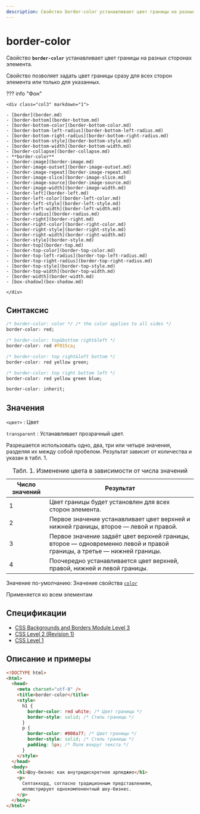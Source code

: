 ```yaml
---
description: Свойство border-color устанавливает цвет границы на разных сторонах элемента
---
```


# border-color

Свойство **`border-color`** устанавливает цвет границы на разных сторонах элемента.

Свойство позволяет задать цвет границы сразу для всех сторон элемента или только для указанных.

??? info "Фон"

    <div class="col3" markdown="1">

    - [border](border.md)
    - [border-bottom](border-bottom.md)
    - [border-bottom-color](border-bottom-color.md)
    - [border-bottom-left-radius](border-bottom-left-radius.md)
    - [border-bottom-right-radius](border-bottom-right-radius.md)
    - [border-bottom-style](border-bottom-style.md)
    - [border-bottom-width](border-bottom-width.md)
    - [border-collapse](border-collapse.md)
    - **border-color**
    - [border-image](border-image.md)
    - [border-image-outset](border-image-outset.md)
    - [border-image-repeat](border-image-repeat.md)
    - [border-image-slice](border-image-slice.md)
    - [border-image-source](border-image-source.md)
    - [border-image-width](border-image-width.md)
    - [border-left](border-left.md)
    - [border-left-color](border-left-color.md)
    - [border-left-style](border-left-style.md)
    - [border-left-width](border-left-width.md)
    - [border-radius](border-radius.md)
    - [border-right](border-right.md)
    - [border-right-color](border-right-color.md)
    - [border-right-style](border-right-style.md)
    - [border-right-width](border-right-width.md)
    - [border-style](border-style.md)
    - [border-top](border-top.md)
    - [border-top-color](border-top-color.md)
    - [border-top-left-radius](border-top-left-radius.md)
    - [border-top-right-radius](border-top-right-radius.md)
    - [border-top-style](border-top-style.md)
    - [border-top-width](border-top-width.md)
    - [border-width](border-width.md)
    - [box-shadow](box-shadow.md)

    </div>

## Синтаксис

```css
/* border-color: color */ /* the color applies to all sides */
border-color: red;

/* border-color: top&bottom right&left */
border-color: red #f015ca;

/* border-color: top right&left bottom */
border-color: red yellow green;

/* border-color: top right bottom left */
border-color: red yellow green blue;

border-color: inherit;
```

## Значения

`<цвет>`
: Цвет

`transparent`
: Устанавливает прозрачный цвет.

Разрешается использовать одно, два, три или четыре значения, разделяя их между собой пробелом. Результат зависит от количества и указан в табл. 1.

<table>
<caption> Табл. 1. Изменение цвета в зависимости от числа значений</caption>
<thead>
<tr><th>Число значений</th><th>Результат</th></tr>
</thead>
<tbody>
<tr><td>1</td><td>Цвет границы будет установлен для всех сторон элемента.</td></tr>
<tr><td>2</td><td>Первое значение устанавливает цвет верхней и нижней границы, второе — левой и правой.</td></tr>
<tr><td>3</td><td>Первое значение задаёт цвет верхней границы, второе — одновременно левой и правой границы, а третье — нижней границы.</td></tr>
<tr><td>4</td><td>Поочередно устанавливается цвет верхней, правой, нижней и левой границы.</td></tr>
</tbody>
</table>

Значение по-умолчанию: Значение свойства [`color`](color.md)

Применяется ко всем элементам

## Спецификации

- [CSS Backgrounds and Borders Module Level 3](http://dev.w3.org/csswg/css3-background/#border-color)
- [CSS Level 2 (Revision 1)](http://www.w3.org/TR/CSS2/box.html#border-color-properties)
- [CSS Level 1](http://www.w3.org/TR/CSS1/#border-color)

## Описание и примеры

```html
<!DOCTYPE html>
<html>
  <head>
    <meta charset="utf-8" />
    <title>border-color</title>
    <style>
      h1 {
        border-color: red white; /* Цвет границы */
        border-style: solid; /* Стиль границы */
      }
      p {
        border-color: #008a77; /* Цвет границы */
        border-style: solid; /* Стиль границы */
        padding: 5px; /* Поля вокруг текста */
      }
    </style>
  </head>
  <body>
    <h1>Шоу-бизнес как внутридискретное арпеджио</h1>
    <p>
      Септаккорд, согласно традиционным представлениям,
      иллюстрирует однокомпонентный шоу-бизнес.
    </p>
  </body>
</html>
```

